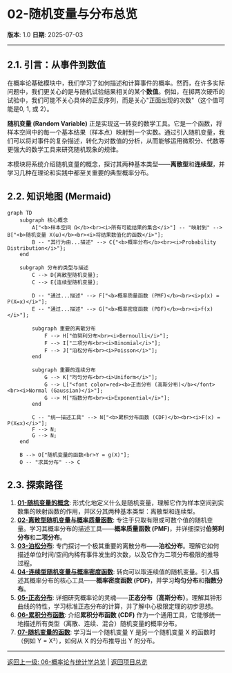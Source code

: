 # 02-随机变量与分布总览

**版本**: 1.0
**日期**: 2025-07-03

---

## 2.1. 引言：从事件到数值

在概率论基础模块中，我们学习了如何描述和计算事件的概率。然而，在许多实际问题中，我们更关心的是与随机试验结果相关的某个**数值**。例如，在掷两次硬币的试验中，我们可能不关心具体的正反序列，而是关心"正面出现的次数"（这个值可能是0, 1, 或 2）。

**随机变量 (Random Variable)** 正是实现这一转变的数学工具。它是一个函数，将样本空间中的每一个基本结果（样本点）映射到一个实数。通过引入随机变量，我们可以将对事件的复杂描述，转化为对数值的分析，从而能够运用微积分、代数等更强大的数学工具来研究随机现象的规律。

本模块将系统介绍随机变量的概念，探讨其两种基本类型——**离散型**和**连续型**，并学习几种在理论和实践中都至关重要的典型概率分布。

## 2.2. 知识地图 (Mermaid)

```mermaid
graph TD
    subgraph 核心概念
        A["<b>样本空间 Ω</b><br><i>所有可能结果的集合</i>"] -- "映射到" --> B["<b>随机变量 X(ω)</b><br><i>将结果数值化的函数</i>"];
        B -- "其行为由...描述" --> C{"<b>概率分布</b><br><i>Probability Distribution</i>"};
    end

    subgraph 分布的类型与描述
        C --> D{离散型随机变量};
        C --> E{连续型随机变量};
        
        D -- "通过...描述" --> F["<b>概率质量函数 (PMF)</b><br><i>p(x) = P(X=x)</i>"];
        E -- "通过...描述" --> G["<b>概率密度函数 (PDF)</b><br><i>f(x)</i>"];
        
        subgraph 重要的离散分布
            F --> H["伯努利分布<br><i>Bernoulli</i>"];
            F --> I["二项分布<br><i>Binomial</i>"];
            F --> J["泊松分布<br><i>Poisson</i>"];
        end

        subgraph 重要的连续分布
            G --> K["均匀分布<br><i>Uniform</i>"];
            G --> L["<font color=red><b>正态分布 (高斯分布)</b></font><br><i>Normal (Gaussian)</i>"];
            G --> M["指数分布<br><i>Exponential</i>"];
        end
        
        C -- "统一描述工具" --> N["<b>累积分布函数 (CDF)</b><br><i>F(x) = P(X≤x)</i>"];
        F --> N;
        G --> N;
    end

    B --> O["随机变量的函数<br>Y = g(X)"];
    O -- "求其分布" --> C

```

## 2.3. 探索路径

1. **[01-随机变量的概念](./01-随机变量的概念.md)**: 形式化地定义什么是随机变量，理解它作为样本空间到实数集的映射函数的作用，并区分其两种基本类型：离散型和连续型。
2. **[02-离散型随机变量与概率质量函数](./02-离散型随机变量与概率质量函数.md)**: 专注于只取有限或可数个值的随机变量。学习其概率分布的描述工具——**概率质量函数 (PMF)**，并详细探讨**伯努利分布**和**二项分布**。
3. **[03-泊松分布](./03-泊松分布.md)**: 专门探讨一个极其重要的离散分布——**泊松分布**。理解它如何描述单位时间/空间内稀有事件发生的次数，以及它作为二项分布极限的推导过程。
4. **[04-连续型随机变量与概率密度函数](./04-连续型随机变量与概率密度函数.md)**: 转向可以取连续值的随机变量。引入描述其概率分布的核心工具——**概率密度函数 (PDF)**，并学习**均匀分布**和**指数分布**。
5. **[05-正态分布](./05-正态分布.md)**: 详细研究概率论的灵魂——**正态分布（高斯分布）**。理解其钟形曲线的特性，学习标准正态分布的计算，并了解中心极限定理的初步思想。
6. **[06-累积分布函数](./06-累积分布函数.md)**: 介绍**累积分布函数 (CDF)** 作为一个通用工具，它能够统一地描述所有类型（离散、连续、混合）随机变量的概率分布。
7. **[07-随机变量的函数](./07-随机变量的函数.md)**: 学习当一个随机变量 Y 是另一个随机变量 X 的函数时（例如 Y = X²），如何从 X 的分布推导出 Y 的分布。

---
[返回上一级: 06-概率论与统计学总览](../00-06-概率论与统计学总览.md) | [返回项目总览](../../09-项目总览/00-项目总览.md)

